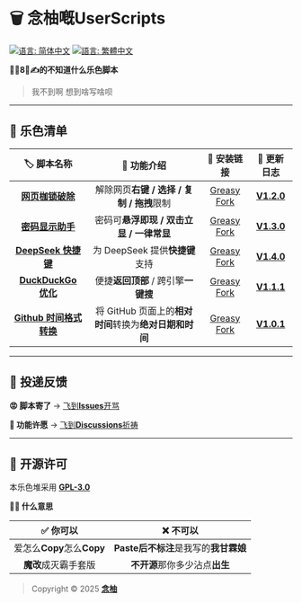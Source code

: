 # 🗑️ 念柚嘅UserScripts

[![语言: 简体中文](https://img.shields.io/badge/语言-简体中文-007AFF?style=for-the-badge&logo=language&logoColor=white)](.) [![語言: 繁體中文](https://img.shields.io/badge/語言-繁體中文-8E8E93?style=for-the-badge&logo=language&logoColor=white)](https://github.com/MiPoNianYou/UserScripts/blob/main/READMETW.md)

**🦐🐔8⃣️✍️的不知道什么乐色脚本**

> 我不到啊 想到啥写啥呗

---

## 💩 乐色清单

| 🏷️ 脚本名称 | 🔧 功能介绍 | 🔗 安装链接 | 📝 更新日志 |
| :-: | :-: | :-: | :-: |
| [**网页枷锁破除**](https://github.com/MiPoNianYou/UserScripts/blob/main/Introductions/UniversalWebLiberatorIntroduction.md) | 解除网页**右键 / 选择 / 复制 / 拖拽**限制 | [Greasy Fork](https://greasyfork.org/scripts/532010) | [**V1.2.0**](https://github.com/MiPoNianYou/UserScripts/blob/main/UpdateLogs/UniversalWebLiberatorUpdateLog.md) |
| [**密码显示助手**](https://github.com/MiPoNianYou/UserScripts/blob/main/Introductions/PasswordRevealerIntroduction.md) | 密码可**悬浮即现 / 双击立显 / 一律常显** | [Greasy Fork](https://greasyfork.org/scripts/532524) | [**V1.3.0**](https://github.com/MiPoNianYou/UserScripts/blob/main/UpdateLogs/PasswordRevealerUpdateLog.md) |
| [**DeepSeek 快捷键**](https://github.com/MiPoNianYou/UserScripts/blob/main/Introductions/DeepSeekShortcutsIntroduction.md) | 为 DeepSeek 提供**快捷键**支持 | [Greasy Fork](https://greasyfork.org/scripts/532221) | [**V1.4.0**](https://github.com/MiPoNianYou/UserScripts/blob/main/UpdateLogs/DeepSeekShortcutsUpdateLog.md) |
| [**DuckDuckGo 优化**](https://github.com/MiPoNianYou/UserScripts/blob/main/Introductions/DuckDuckGoOptimizationIntroduction.md) | 便捷**返回顶部** / 跨引擎**一键搜** | [Greasy Fork](https://greasyfork.org/scripts/532614) | [**V1.1.1**](https://github.com/MiPoNianYou/UserScripts/blob/main/UpdateLogs/DuckDuckGoOptimizationUpdateLog.md) |
| [**Github 时间格式转换**](https://github.com/MiPoNianYou/UserScripts/blob/main/Introductions/GithubTimeFormatConverterIntroduction.md) | 将 GitHub 页面上的**相对时间**转换为**绝对日期和时间** | [Greasy Fork](https://greasyfork.org/scripts/533903) | [**V1.0.1**](https://github.com/MiPoNianYou/UserScripts/blob/main/UpdateLogs/GithubTimeFormatConverterUpdateLog.md) |

---

## 📮 投递反馈

**😡 脚本寄了** → [飞到**Issues**开骂](https://github.com/MiPoNianYou/UserScripts/issues)

**🌠 功能许愿** → [飞到**Discussions**祈祷](https://github.com/MiPoNianYou/UserScripts/discussions)

---

## 📜 开源许可

本乐色堆采用 [**GPL-3.0**](https://github.com/MiPoNianYou/UserScripts/blob/main/LICENSE)

**🙋🏻 什么意思**

| **✅ 你可以** | **❌ 不可以** |
| :-: | :-: |
| 爱怎么**Copy**怎么**Copy** | **Paste后不标注**是我写的**我甘霖娘** |
| **魔改**成灭霸手套版 | **不开源**那你多少沾点**出生** |

> Copyright © 2025 [**念柚**](https://github.com/MiPoNianYou)

<!-- ？布什隔门 你连这玩意都要看Code/Raw啊？ -->
